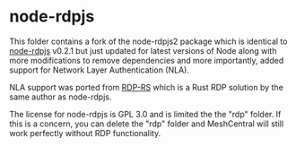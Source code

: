 node-rdpjs
==========

This folder contains a fork of the node-rdpjs2 package which is identical to [node-rdpjs](github.com/citronneur/node-rdpjs) v0.2.1 but just updated for
latest versions of Node along with more modifications to remove dependencies and more importantly, added support for Network Layer Authentication (NLA).

NLA support was ported from [RDP-RS](https://github.com/citronneur/rdp-rs) which is a Rust RDP solution by the same author as node-rdpjs.

The license for node-rdpjs is GPL 3.0 and is limited the the "rdp" folder. If this is a concern, you can delete the "rdp" folder and MeshCentral will
still work perfectly without RDP functionality.
